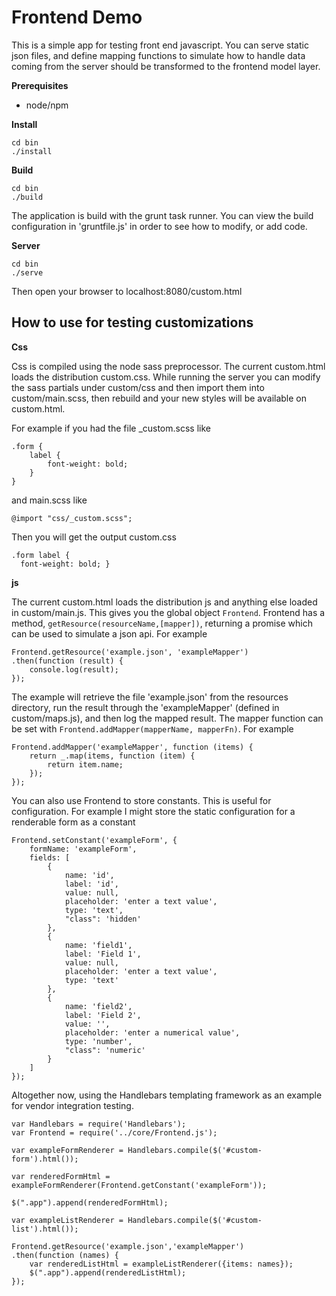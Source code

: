 Frontend Demo
=============

This is a simple app for testing front end javascript. You can serve static json files, and define mapping functions to simulate how
to handle data coming from the server should be transformed to the frontend model layer.

__Prerequisites__

* node/npm

__Install__

```
cd bin 
./install
```

__Build__

```
cd bin
./build
```

The application is build with the grunt task runner. You can view the build configuration in 'gruntfile.js' in order to see how to modify, or add 
code.

__Server__

```
cd bin
./serve
```

Then open your browser to localhost:8080/custom.html

## How to use for testing customizations

__Css__

Css is compiled using the node sass preprocessor.
The current custom.html loads the distribution custom.css. While running the server you can modify the sass partials under custom/css and then import them into custom/main.scss, then rebuild and your new styles will be available on custom.html.

For example if you had the file _custom.scss like

```
.form {
    label {
        font-weight: bold;
    }
}
```

and main.scss like

```
@import "css/_custom.scss";
```

Then you will get the output custom.css
```
.form label {
  font-weight: bold; }
```

__js__

The current custom.html loads the distribution js and anything else loaded in custom/main.js. This gives you the global object `Frontend`. Frontend has a method, `getResource(resourceName,[mapper])`, returning a promise which can be used to simulate a json api. For example
  
```
Frontend.getResource('example.json', 'exampleMapper')
.then(function (result) {
    console.log(result); 
});
```

The example will retrieve the file 'example.json' from the resources directory, run the result through the 'exampleMapper' (defined in custom/maps.js), and then log the mapped result. The mapper function can be set with `Frontend.addMapper(mapperName, mapperFn)`. For example

```
Frontend.addMapper('exampleMapper', function (items) {
    return _.map(items, function (item) {
        return item.name;
    });
});
```

You can also use Frontend to store constants. This is useful for configuration. For example I might store the static configuration for a renderable form as a constant

```
Frontend.setConstant('exampleForm', {
    formName: 'exampleForm',
    fields: [
        {
            name: 'id',
            label: 'id',
            value: null,
            placeholder: 'enter a text value',
            type: 'text',
            "class": 'hidden'
        },
        {
            name: 'field1',
            label: 'Field 1',
            value: null,
            placeholder: 'enter a text value',
            type: 'text'
        },
        {
            name: 'field2',
            label: 'Field 2',
            value: '',
            placeholder: 'enter a numerical value',
            type: 'number',
            "class": 'numeric'
        }
    ]
});
```

Altogether now, using the Handlebars templating framework as an example for vendor integration testing.

```
var Handlebars = require('Handlebars');
var Frontend = require('../core/Frontend.js');

var exampleFormRenderer = Handlebars.compile($('#custom-form').html());

var renderedFormHtml = exampleFormRenderer(Frontend.getConstant('exampleForm'));

$(".app").append(renderedFormHtml);

var exampleListRenderer = Handlebars.compile($('#custom-list').html());

Frontend.getResource('example.json','exampleMapper')
.then(function (names) {
    var renderedListHtml = exampleListRenderer({items: names});
    $(".app").append(renderedListHtml);
});
```



